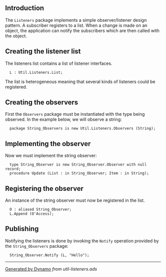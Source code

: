 ## Introduction ##
The `Listeners` package implements a simple observer/listener design pattern.
A subscriber registers to a list.  When a change is made on an object, the
application can notify the subscribers which are then called with the object.

## Creating the listener list ##
The listeners list contains a list of listener interfaces.

```
  L : Util.Listeners.List;
```

The list is heterogeneous meaning that several kinds of listeners could
be registered.

## Creating the observers ##
First the `Observers` package must be instantiated with the type being
observed.  In the example below, we will observe a string:

```
  package String_Observers is new Util.Listeners.Observers (String);
```

## Implementing the observer ##
Now we must implement the string observer:

```
  type String_Observer is new String_Observer.Observer with null record;
  procedure Update (List : in String_Observer; Item : in String);
```

## Registering the observer ##
An instance of the string observer must now be registered in the list.

```
  O : aliased String_Observer;
  L.Append (O'Access);
```

## Publishing ##
Notifying the listeners is done by invoking the `Notify` operation
provided by the `String_Observers` package:

```
  String_Observer.Notify (L, "Hello");
```


---

[Generated by Dynamo](http://code.google.com/p/ada-gen) _from util-listeners.ads_